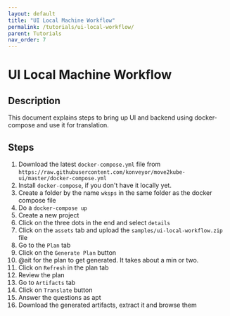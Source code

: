 ```yaml
---
layout: default
title: "UI Local Machine Workflow"
permalink: /tutorials/ui-local-workflow/
parent: Tutorials
nav_order: 7
---
```


# UI Local Machine Workflow

## Description

This document explains steps to bring up UI and backend using docker-compose and use it for translation.

## Steps

1. Download the latest `docker-compose.yml` file from `https://raw.githubusercontent.com/konveyor/move2kube-ui/master/docker-compose.yml`
1. Install `docker-compose`, if you don't have it locally yet.
1. Create a folder by the name `wksps` in the same folder as the docker compose file
1. Do a `docker-compose up`
1. Create a new project
1. Click on the three dots in the end and select `details`
1. Click on the `assets` tab and upload the `samples/ui-local-workflow.zip` file
1. Go to the `Plan` tab
1. Click on the `Generate Plan` button
1. @ait for the plan to get generated. It takes about a min or two.
1. Click on `Refresh` in the plan tab
1. Review the plan
1. Go to `Artifacts` tab
1. Click on `Translate` button
1. Answer the questions as apt
1. Download the generated artifacts, extract it and browse them
